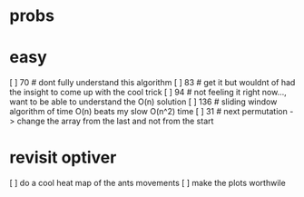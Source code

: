 # probs

# easy
[ ] 70 # dont fully understand this algorithm
[ ] 83 # get it but wouldnt of had the insight to come up with the cool trick
[ ] 94 # not feeling it right now..., want to be able to understand the O(n) solution
[ ] 136 # sliding window algorithm of time O(n) beats my slow O(n^2) time
[ ] 31 # next permutation -> change the array from the last and not from the start


# revisit optiver
[ ] do a cool heat map of the ants movements
[ ] make the plots worthwile